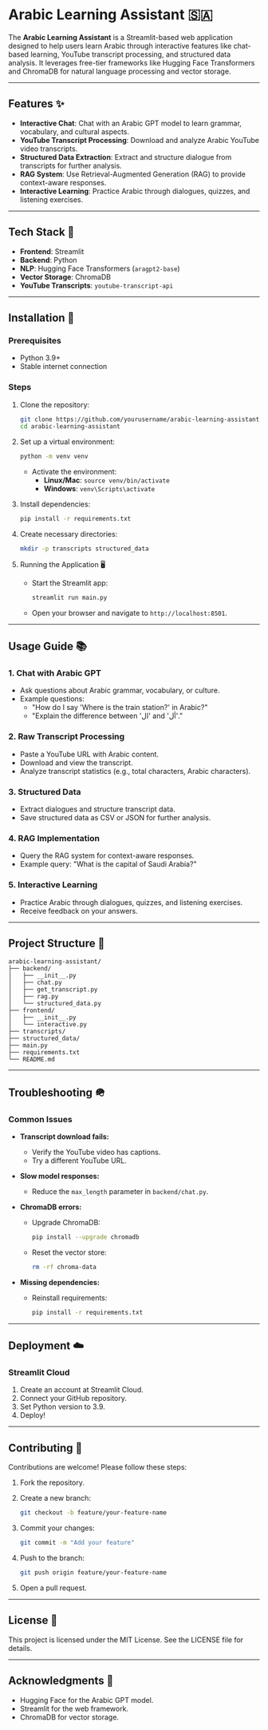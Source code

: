 # Arabic Learning Assistant 🇸🇦

The **Arabic Learning Assistant** is a Streamlit-based web application designed to help users learn Arabic through interactive features like chat-based learning, YouTube transcript processing, and structured data analysis. It leverages free-tier frameworks like Hugging Face Transformers and ChromaDB for natural language processing and vector storage.

------

## Features ✨

- **Interactive Chat**: Chat with an Arabic GPT model to learn grammar, vocabulary, and cultural aspects.
- **YouTube Transcript Processing**: Download and analyze Arabic YouTube video transcripts.
- **Structured Data Extraction**: Extract and structure dialogue from transcripts for further analysis.
- **RAG System**: Use Retrieval-Augmented Generation (RAG) to provide context-aware responses.
- **Interactive Learning**: Practice Arabic through dialogues, quizzes, and listening exercises.

------

## Tech Stack 🫠

- **Frontend**: Streamlit
- **Backend**: Python
- **NLP**: Hugging Face Transformers (`aragpt2-base`)
- **Vector Storage**: ChromaDB
- **YouTube Transcripts**: `youtube-transcript-api`

------

## Installation 🚀

### Prerequisites

- Python 3.9+
- Stable internet connection

### Steps

1. Clone the repository:

   ```bash
   git clone https://github.com/yourusername/arabic-learning-assistant.git
   cd arabic-learning-assistant
   ```

2. Set up a virtual environment:

   ```bash
   python -m venv venv
   ```

   - Activate the environment:
     - **Linux/Mac**: `source venv/bin/activate`
     - **Windows**: `venv\Scripts\activate`

3. Install dependencies:

   ```bash
   pip install -r requirements.txt
   ```

4. Create necessary directories:

   ```bash
   mkdir -p transcripts structured_data
   ```

5. Running the Application 🖥️

   - Start the Streamlit app:

     ```bash
     streamlit run main.py
     ```

   - Open your browser and navigate to `http://localhost:8501`.

------

## Usage Guide 📚

### 1. Chat with Arabic GPT

- Ask questions about Arabic grammar, vocabulary, or culture.
- Example questions:
  - "How do I say 'Where is the train station?' in Arabic?"
  - "Explain the difference between 'ال' and 'أل'."

### 2. Raw Transcript Processing

- Paste a YouTube URL with Arabic content.
- Download and view the transcript.
- Analyze transcript statistics (e.g., total characters, Arabic characters).

### 3. Structured Data

- Extract dialogues and structure transcript data.
- Save structured data as CSV or JSON for further analysis.

### 4. RAG Implementation

- Query the RAG system for context-aware responses.
- Example query: "What is the capital of Saudi Arabia?"

### 5. Interactive Learning

- Practice Arabic through dialogues, quizzes, and listening exercises.
- Receive feedback on your answers.

------

## Project Structure 👤

```
arabic-learning-assistant/
├── backend/
│   ├── __init__.py
│   ├── chat.py
│   ├── get_transcript.py
│   ├── rag.py
│   └── structured_data.py
├── frontend/
│   ├── __init__.py
│   └── interactive.py
├── transcripts/
├── structured_data/
├── main.py
├── requirements.txt
└── README.md
```

------

## Troubleshooting 🪖

### Common Issues

- **Transcript download fails:**

  - Verify the YouTube video has captions.
  - Try a different YouTube URL.

- **Slow model responses:**

  - Reduce the `max_length` parameter in `backend/chat.py`.

- **ChromaDB errors:**

  - Upgrade ChromaDB:

    ```bash
    pip install --upgrade chromadb
    ```

  - Reset the vector store:

    ```bash
    rm -rf chroma-data
    ```

- **Missing dependencies:**

  - Reinstall requirements:

    ```bash
    pip install -r requirements.txt
    ```

------

## Deployment ☁️

### Streamlit Cloud

1. Create an account at Streamlit Cloud.
2. Connect your GitHub repository.
3. Set Python version to 3.9.
4. Deploy!

------

## Contributing 🤝

Contributions are welcome! Please follow these steps:

1. Fork the repository.

2. Create a new branch:

   ```bash
   git checkout -b feature/your-feature-name
   ```

3. Commit your changes:

   ```bash
   git commit -m "Add your feature"
   ```

4. Push to the branch:

   ```bash
   git push origin feature/your-feature-name
   ```

5. Open a pull request.

------

## License 📛

This project is licensed under the MIT License. See the LICENSE file for details.

------

## Acknowledgments 🙏

- Hugging Face for the Arabic GPT model.
- Streamlit for the web framework.
- ChromaDB for vector storage.